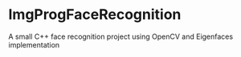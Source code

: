 # ImgProgFaceRecognition
A small C++ face recognition project using OpenCV and Eigenfaces implementation
